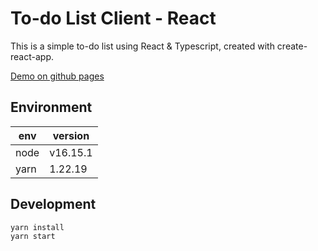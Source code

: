 # To-do List Client - React

This is a simple to-do list using React & Typescript, created with create-react-app.

[Demo on github pages](https://harryuan65.github.io/to-do-list-react/)

## Environment

| env  | version  |
| ---- | -------- |
| node | v16.15.1 |
| yarn | 1.22.19  |

## Development

```bash
yarn install
yarn start
```
